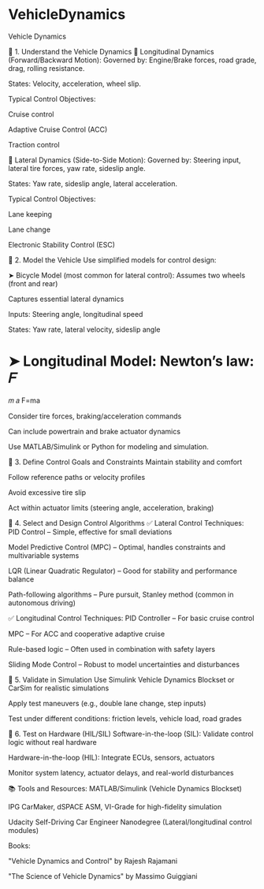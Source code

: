 # VehicleDynamics
Vehicle Dynamics

🔧 1. Understand the Vehicle Dynamics
📍 Longitudinal Dynamics (Forward/Backward Motion):
Governed by: Engine/Brake forces, road grade, drag, rolling resistance.

States: Velocity, acceleration, wheel slip.

Typical Control Objectives:

Cruise control

Adaptive Cruise Control (ACC)

Traction control

📍 Lateral Dynamics (Side-to-Side Motion):
Governed by: Steering input, lateral tire forces, yaw rate, sideslip angle.

States: Yaw rate, sideslip angle, lateral acceleration.

Typical Control Objectives:

Lane keeping

Lane change

Electronic Stability Control (ESC)

🧩 2. Model the Vehicle
Use simplified models for control design:

➤ Bicycle Model (most common for lateral control):
Assumes two wheels (front and rear)

Captures essential lateral dynamics

Inputs: Steering angle, longitudinal speed

States: Yaw rate, lateral velocity, sideslip angle

➤ Longitudinal Model:
Newton’s law: 
𝐹
=
𝑚
𝑎
F=ma

Consider tire forces, braking/acceleration commands

Can include powertrain and brake actuator dynamics

Use MATLAB/Simulink or Python for modeling and simulation.

🎯 3. Define Control Goals and Constraints
Maintain stability and comfort

Follow reference paths or velocity profiles

Avoid excessive tire slip

Act within actuator limits (steering angle, acceleration, braking)

🧠 4. Select and Design Control Algorithms
✅ Lateral Control Techniques:
PID Control – Simple, effective for small deviations

Model Predictive Control (MPC) – Optimal, handles constraints and multivariable systems

LQR (Linear Quadratic Regulator) – Good for stability and performance balance

Path-following algorithms – Pure pursuit, Stanley method (common in autonomous driving)

✅ Longitudinal Control Techniques:
PID Controller – For basic cruise control

MPC – For ACC and cooperative adaptive cruise

Rule-based logic – Often used in combination with safety layers

Sliding Mode Control – Robust to model uncertainties and disturbances

🧪 5. Validate in Simulation
Use Simulink Vehicle Dynamics Blockset or CarSim for realistic simulations

Apply test maneuvers (e.g., double lane change, step inputs)

Test under different conditions: friction levels, vehicle load, road grades

🚗 6. Test on Hardware (HIL/SIL)
Software-in-the-loop (SIL): Validate control logic without real hardware

Hardware-in-the-loop (HIL): Integrate ECUs, sensors, actuators

Monitor system latency, actuator delays, and real-world disturbances

📚 Tools and Resources:
MATLAB/Simulink (Vehicle Dynamics Blockset)

IPG CarMaker, dSPACE ASM, VI-Grade for high-fidelity simulation

Udacity Self-Driving Car Engineer Nanodegree (Lateral/longitudinal control modules)

Books:

"Vehicle Dynamics and Control" by Rajesh Rajamani

"The Science of Vehicle Dynamics" by Massimo Guiggiani

